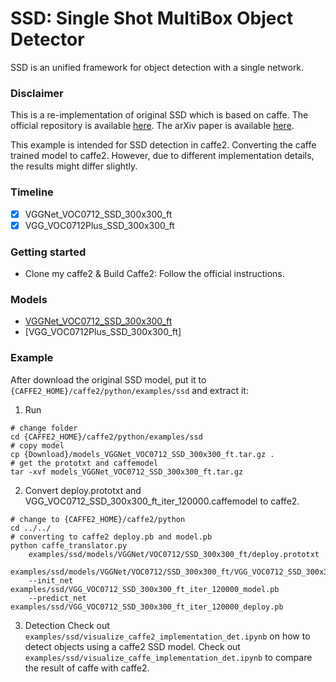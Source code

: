 # SSD: Single Shot MultiBox Object Detector

SSD is an unified framework for object detection with a single network.

### Disclaimer
This is a re-implementation of original SSD which is based on caffe. The official
repository is available [here](https://github.com/weiliu89/caffe/tree/ssd).
The arXiv paper is available [here](http://arxiv.org/abs/1512.02325).

This example is intended for SSD detection in caffe2. Converting the caffe trained model to caffe2. 
However, due to different implementation details, the results might differ slightly.

### Timeline
- [x] VGGNet_VOC0712_SSD_300x300_ft
- [x] VGG_VOC0712Plus_SSD_300x300_ft

### Getting started
* Clone my caffe2 & Build Caffe2: Follow the official instructions.

### Models
- [VGGNet_VOC0712_SSD_300x300_ft](https://pan.baidu.com/s/1gfceC6Z)
- [VGG_VOC0712Plus_SSD_300x300_ft]

### Example
After download the original SSD model, put it to `{CAFFE2_HOME}/caffe2/python/examples/ssd` and extract it:
1. Run
```
# change folder
cd {CAFFE2_HOME}/caffe2/python/examples/ssd
# copy model
cp {Download}/models_VGGNet_VOC0712_SSD_300x300_ft.tar.gz .
# get the prototxt and caffemodel
tar -xvf models_VGGNet_VOC0712_SSD_300x300_ft.tar.gz
```
2. Convert deploy.prototxt and VGG_VOC0712_SSD_300x300_ft_iter_120000.caffemodel
to caffe2.
```
# change to {CAFFE2_HOME}/caffe2/python
cd ../../
# converting to caffe2 deploy.pb and model.pb
python caffe_translator.py 
	examples/ssd/models/VGGNet/VOC0712/SSD_300x300_ft/deploy.prototxt 
	examples/ssd/models/VGGNet/VOC0712/SSD_300x300_ft/VGG_VOC0712_SSD_300x300_ft_iter_120000.caffemodel 
	--init_net examples/ssd/VGG_VOC0712_SSD_300x300_ft_iter_120000_model.pb 
	--predict_net examples/ssd/VGG_VOC0712_SSD_300x300_ft_iter_120000_deploy.pb
```
3. Detection
Check out `examples/ssd/visualize_caffe2_implementation_det.ipynb` on how to detect objects using a caffe2 SSD model.
Check out `examples/ssd/visualize_caffe_implementation_det.ipynb` to compare the result of caffe with caffe2.

